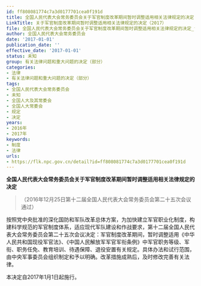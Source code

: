 ```yaml
---
id: ff808081774c7a3d0177701cea0f191d
title: 全国人民代表大会常务委员会关于军官制度改革期间暂时调整适用相关法律规定的决定
LinkTitle: 关于军官制度改革期间暂时调整适用相关法律规定的决定（2017）
file: 全国人民代表大会常务委员会关于军官制度改革期间暂时调整适用相关法律规定的决定_ff808081774c7a3d0177701cea0f191d.docx
author: 全国人民代表大会常务委员会
date: '2017-01-01'
publication_date: ''
effective_date: '2017-01-01'
status: 未知
group: 有关法律问题和重大问题的决定（部分）
categories:
- 法律
- 有关法律问题和重大问题的决定（部分）
tags:
- 全国人民代表大会常务委员会
- 未知
- 全国人大及其常委会
- 全国人大常委会
- 规定
- 决定
years:
- 2016年
- 2017年
keywords:
- 制度
- 法律
urls:
- https://flk.npc.gov.cn/detail?id=ff808081774c7a3d0177701cea0f191d
---
```


**全国人民代表大会常务委员会关于军官制度改革期间暂时调整适用相关法律规定的决定**

> （2016年12月25日第十二届全国人民代表大会常务委员会第二十五次会议通过）

按照党中央批准的深化国防和军队改革总体方案，为加快建立军官职业化制度，构建科学规范的军官制度体系，适应现代军队建设和作战要求，第十二届全国人民代表大会常务委员会第二十五次会议决定：军官制度改革期间，暂时调整适用《中华人民共和国现役军官法》、《中国人民解放军军官军衔条例》中军官职务等级、军衔、职务任免、教育培训、待遇保障、退役安置有关规定。具体办法和试行范围，由中央军事委员会组织制定和予以明确。改革措施成熟后，及时修改完善有关法律。

本决定自2017年1月1日起施行。
